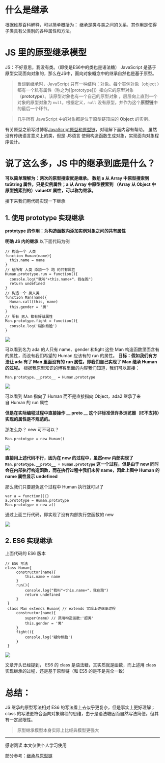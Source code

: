 # 什么是继承
根据维基百科解释，可以简单概括为：
继承是类与类之间的关系，其作用是使得子类具有父类别的各种属性和方法。
# JS 里的原型继承模型
JS：不好意思，我没有类。（即使是ES6中的类也是语法糖）
JavaScript 是基于原型实现面向对象的，那么在JS中，面向对象概念中的继承自然也是基于原型。
>当谈到继承时，JavaScript 只有一种结构：对象。每个实例对象（object ）都有一个私有属性（称之为[[prototype]]）指向它的原型对象（**prototype**）。该原型对象也有一个自己的原型对象 ，层层向上直到一个对象的原型对象为 `null`。根据定义，`null` 没有原型，并作为这个**原型链**中的最后一个环节。

>几乎所有 JavaScript 中的对象都是位于原型链顶端的 **Object** 的实例。

有关原型之前写过博客[JavaScript原型和原型链](https://www.jianshu.com/p/93441c4e8f48)，对理解下面内容有帮助。
虽然没有传统语言意义上的类，但是 JS语言 使用构造函数生成对象，实现面向对象程序设计。
# 说了这么多，JS 中的继承到底是什么？
**可以简单理解为：两次的原型搜索就是继承。
数组 a 从 Array 中原型搜索到 toString 属性，只是实例属性；a 从 Array 中原型搜索到 （Array 从 Object 中原型搜索到的）valueOf 属性，可以称为继承。**

接下来我们用代码实现一下继承
## 1. 使用 prototype 实现继承
**prototype 的作用：为构造函数内添加实例对象之间的共有属性**

**明确 JS 内的继承**
以下面代码为例
```
// 构造一个 人类
function Human(name){
  this.name = name
}
// 给所有 人类 添加一个 跑 的共有属性
Human.prototype.run = function(){
  console.log("我叫"+this.name+"，我在跑")
  return undefined
}
// 构造一个 男人类
function Man(name){
  Human.call(this, name)
  this.gender = '男'
}
// 所有 男人 都有好战属性
Man.prototype.fight = function(){
  console.log('糊你熊脸')
}
```

![](https://upload-images.jianshu.io/upload_images/7094266-c56b1f3dafb9ff8a.png?imageMogr2/auto-orient/strip%7CimageView2/2/w/1240)

可以看到名为 ada 的人只有 name、gender 和fight 这些 Man 构造函数里面含有的属性，而没有我们希望的 Human 应该有的 run 的属性。
**目标：假如我们有方法让 ada 有了 Man 里面没有的 run 属性，即我们自己实现了 Man 继承 Human 的过程。**
根据我原型知识的博客里面的内容我们知道，我们可以直接：
```
Man.prototype.__proto__ = Human.prototype
```
![](https://upload-images.jianshu.io/upload_images/7094266-3707e4361a656afb.png?imageMogr2/auto-orient/strip%7CimageView2/2/w/1240)

可以看到 Man 指向了 Human 而不是直接指向 Object，ada2 继承了来自 Human 的 run 属性

**但是在实际编程过程中直接操作 __ proto __ 这个非标准但许多浏览器（IE不支持）实现的属性是不规范的。**

那怎么办？
new 可不可以？
```
Man.prototype = new Human()
```

![](https://upload-images.jianshu.io/upload_images/7094266-4f15ba95a00b7a81.png?imageMogr2/auto-orient/strip%7CimageView2/2/w/1240)

**直接用上述代码不行，因为在 new 的过程中，虽然new 内部实现了 `Man.prototype.__proto__ = Human.prototype` 这一个过程，但是由于 new 同时会在内部执行构造函数，而在执行过程中我们未传 name，因此上图中 Human 的 name 属性显示 undefined**

那么我们只要避免这个过程中 Human 执行就可以了
```
var a = function(){}
a.prototype = Human.prototype
Man.prototype = new a() 
```
通过上面三行代码，即实现了没有内部执行空函数的 new

![](https://upload-images.jianshu.io/upload_images/7094266-c3c89ccc7f8d8aaf.png?imageMogr2/auto-orient/strip%7CimageView2/2/w/1240)
## 2. ES6 实现继承
上面代码的 ES6 版本
```
// ES6 写法
class Human{
     constructor(name){
         this.name = name
     }
     run(){
         console.log("我叫"+this.name+"，我在跑")
         return undefined
     }
 }
 class Man extends Human{ // extends 实现上述继承过程
     constructor(name){
         super(name) // 调用构造函数:'超类'
         this.gender = '男'
     }
     fight(){
         console.log('糊你熊脸')
     }
 }
```
![](https://upload-images.jianshu.io/upload_images/7094266-f81f6522e88774a9.png?imageMogr2/auto-orient/strip%7CimageView2/2/w/1240)

文章开头已经提到， ES6 的 class 是语法糖，其实质就是函数，而上述用 class 实现继承的过程，还是基于原型链（和 ES5 的是不是完全一致）
# 总结：
JS 继承的原型写法相对 ES6 的写法看上去似乎更复杂，但是事实上更好理解；class 的写法更符合面向对象编程的思维，由于是语法糖因而自然写法简便，但其有一定局限性。
>原型继承模型本身实际上比经典模型更强大

---
感谢阅读
本文仅供个人学习使用

部分参考：[继承与原型链](https://developer.mozilla.org/zh-CN/docs/Web/JavaScript/Inheritance_and_the_prototype_chain)
